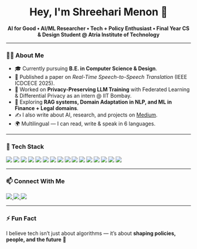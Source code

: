 <h1 align="center">Hey, I'm Shreehari Menon 👋</h1>
<p align="center">
  <b>AI for Good • AI/ML Researcher • Tech + Policy Enthusiast • Final Year CS & Design Student @ Atria Institute of Technology</b>
</p>

---

### 👨‍💻 About Me
- 🎓 Currently pursuing **B.E. in Computer Science & Design**.  
- 📄 Published a paper on *Real-Time Speech-to-Speech Translation* (IEEE ICDCECE 2025).  
- 🔬 Worked on **Privacy-Preserving LLM Training** with Federated Learning & Differential Privacy as an intern @ IIT Bombay.  
- 🌱 Exploring **RAG systems, Domain Adaptation in NLP, and ML in Finance + Legal domains**.
- ✍️ I also write about AI, research, and projects on [Medium](https://medium.com/@menonshreehari).  
- 🌍 Multilingual — I can read, write & speak in 6 languages.  

---

### 🚀 Tech Stack
<p>
  <!-- Core Languages -->
  <img src="https://img.shields.io/badge/C-00599C?style=for-the-badge&logo=c&logoColor=white"/>
  <img src="https://img.shields.io/badge/Python-3776AB?style=for-the-badge&logo=python&logoColor=white"/>
  <img src="https://img.shields.io/badge/Java-ED8B00?style=for-the-badge&logo=openjdk&logoColor=white"/>
  
  <!-- ML / AI -->
  <img src="https://img.shields.io/badge/PyTorch-EE4C2C?style=for-the-badge&logo=pytorch&logoColor=white"/>
  <img src="https://img.shields.io/badge/HuggingFace-FE9A2E?style=for-the-badge&logo=huggingface&logoColor=white"/>
  <img src="https://img.shields.io/badge/Opacus-000000?style=for-the-badge&logo=pytorch&logoColor=white"/>
  <img src="https://img.shields.io/badge/Flower-FEDC56?style=for-the-badge&logo=flower&logoColor=black"/>
  <img src="https://img.shields.io/badge/scikit--learn-F7931E?style=for-the-badge&logo=scikit-learn&logoColor=white"/>
  <img src="https://img.shields.io/badge/matplotlib-003366?style=for-the-badge&logo=plotly&logoColor=white"/>
  <img src="https://img.shields.io/badge/Seaborn-0099CC?style=for-the-badge&logo=plotly&logoColor=white"/>
  
  <!-- Web / Apps -->
  <img src="https://img.shields.io/badge/Streamlit-FF4B4B?style=for-the-badge&logo=streamlit&logoColor=white"/>
  <img src="https://img.shields.io/badge/HTML5-E34F26?style=for-the-badge&logo=html5&logoColor=white"/>
  <img src="https://img.shields.io/badge/CSS3-1572B6?style=for-the-badge&logo=css3&logoColor=white"/>
  <img src="https://img.shields.io/badge/JavaScript-F7DF1E?style=for-the-badge&logo=javascript&logoColor=black"/>
  
  <!-- Tools / Design -->
  <img src="https://img.shields.io/badge/Figma-F24E1E?style=for-the-badge&logo=figma&logoColor=white"/>
  <img src="https://img.shields.io/badge/Canva-00C4CC?style=for-the-badge&logo=canva&logoColor=white"/>
</p>

---

### 📫 Connect With Me
<p>
  <a href="https://linkedin.com/in/shreehari">
    <img src="https://img.shields.io/badge/LinkedIn-0A66C2?style=for-the-badge&logo=linkedin&logoColor=white"/>
  </a>
  <a href="mailto:menonshreehari774@gmail.com">
    <img src="https://img.shields.io/badge/Email-D14836?style=for-the-badge&logo=gmail&logoColor=white"/>
  </a>
  <a href="https://medium.com/@menonshreehari">
    <img src="https://img.shields.io/badge/Medium-12100E?style=for-the-badge&logo=medium&logoColor=white"/>
  </a>
</p>

---

### ⚡ Fun Fact
I believe tech isn’t just about algorithms — it’s about **shaping policies, people, and the future** 🚀  
